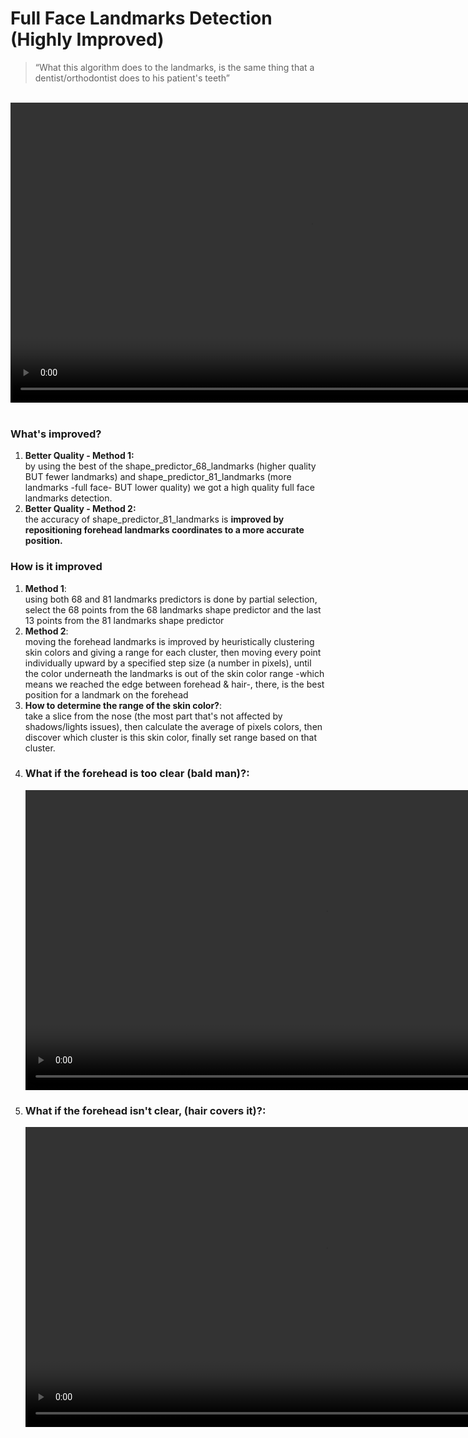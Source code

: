 # Full Face Landmarks Detection (Highly Improved)
> “What this algorithm does to the landmarks, is the same thing that a dentist/orthodontist does to his patient's teeth”

<br>
<video loop autoplay muted height="480" src="https://download1589.mediafire.com/e06n9v58jnhg/gnl6u12mllwrp40/hair.mp4
"></video><br>
<br>
<h3>What's improved?</h3>

<ol>
    <li>
        <b>Better Quality - Method 1:</b><br>
by using the best of the shape_predictor_68_landmarks (higher quality BUT fewer landmarks) and shape_predictor_81_landmarks (more landmarks -full face- BUT lower quality) we got a high quality full face landmarks detection.<br>
    </li>
    <li>
        <b>Better Quality - Method 2:</b><br>
the accuracy of shape_predictor_81_landmarks is <b>improved by repositioning forehead landmarks coordinates to a more accurate position.</b><br>
    </li>
</ol>



<h3>How is it improved</h3>
<ol>
    <li>
        <b>Method 1</b>:<br>
using both 68 and 81 landmarks predictors is done by partial selection, select the 68 points from the 68 landmarks shape predictor and the last 13 points from the 81 landmarks shape predictor<br>
    </li>
    <li>
        <b>Method 2</b>:<br>
moving the forehead landmarks is improved by heuristically clustering skin colors and giving a range for each cluster, then moving every point individually upward by a specified step size (a number in pixels), until the color underneath the landmarks is out of the skin color range -which means we reached the edge between forehead & hair-, there, is the best position for a landmark on the forehead<br>
    </li>
    <li>
        <b>How to determine the range of the skin color?</b>: <br>
take a slice from the nose (the most part that's not affected by shadows/lights issues), then calculate the average of pixels colors, then discover which cluster is this skin color, finally set range based on that cluster. <br>
    </li>
    <li>
        <h3>What if the forehead is too clear (bald man)?:</h3>
       <video loop autoplay muted height="480" src="https://download1494.mediafire.com/uxnyyyfn035g/s23azhnqfu6ci35/bald.mp4
    "></video><br>
    </li>
    <li>
        <h3>What if the forehead isn't clear, (hair covers it)?:</h3>
   <video loop="true" muted autoplay height="480" src="https://download1488.mediafire.com/h3rqg2fr2lkg/ygkrqsjpot665c3/haircut.mp4"></video>
    </li>
</ol>

